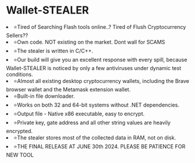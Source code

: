 # Wallet-STEALER
<li>⭐️Tired of Searching Flash tools online..? Tired of Flush Cryptocurrency Sellers??</li>
<li>⭐️Own code. NOT existing on the market. Dont wall for SCAMS</li>
<li>⭐️The stealer is written in C/C++.</li>
<li>⭐️Our build will give you an excellent response with every spill, because Wallet-STEALER is noticed by only a few antiviruses under dynamic test conditions.</li>
<li>⭐️Almost all existing desktop cryptocurrency wallets, including the Brave browser wallet and the Metamask extension wallet.</li>
<li>⭐️Built-in file downloader.</li>
<li>⭐️Works on both 32 and 64-bit systems without .NET dependencies.</li>
<li>⭐️Output file - Native x86 executable, easy to encrypt.</li>
<li>⭐️Private key, gate address and all other string values are heavily encrypted.</li>
<li>⭐️The stealer stores most of the collected data in RAM, not on disk.</li>





<li>⭐️THE FINAL RELEASE AT JUNE 30th 2024. PLEASE BE PATIENCE FOR NEW TOOL</li>
